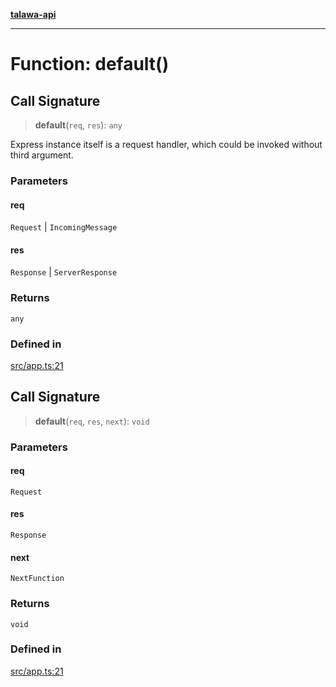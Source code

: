 [**talawa-api**](../../README.md)

***

# Function: default()

## Call Signature

> **default**(`req`, `res`): `any`

Express instance itself is a request handler, which could be invoked without
third argument.

### Parameters

#### req

`Request` | `IncomingMessage`

#### res

`Response` | `ServerResponse`

### Returns

`any`

### Defined in

[src/app.ts:21](https://github.com/Suyash878/talawa-api/blob/f376d03c37e9acd046e7cc983947432c95f74442/src/app.ts#L21)

## Call Signature

> **default**(`req`, `res`, `next`): `void`

### Parameters

#### req

`Request`

#### res

`Response`

#### next

`NextFunction`

### Returns

`void`

### Defined in

[src/app.ts:21](https://github.com/Suyash878/talawa-api/blob/f376d03c37e9acd046e7cc983947432c95f74442/src/app.ts#L21)
